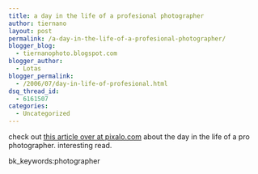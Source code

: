 ```yaml
---
title: a day in the life of a profesional photographer
author: tiernano
layout: post
permalink: /a-day-in-the-life-of-a-profesional-photographer/
blogger_blog:
  - tiernanophoto.blogspot.com
blogger_author:
  - Lotas
blogger_permalink:
  - /2006/07/day-in-life-of-profesional.html
dsq_thread_id:
  - 6161507
categories:
  - Uncategorized
---
```

check out [this article over at pixalo.com][1] about the day in the life of a pro photographer. interesting read.

bk_keywords:photographer

 [1]: http://www.pixalo.com/articles/Day-in-the-life-of-a-professional.php
